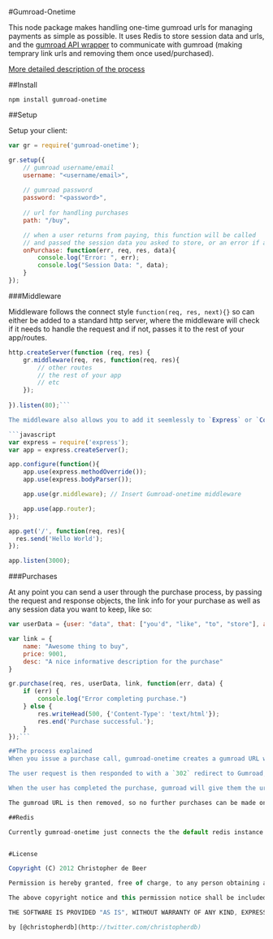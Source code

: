 #Gumroad-Onetime

This node package makes handling one-time gumroad urls for managing payments as simple as possible. It uses Redis to store session data and urls, and the [gumroad API wrapper](https://github.com/vdemedes/node-gumroad) to communicate with gumroad (making temprary link urls and removing them once used/purchased).

[More detailed description of the process](#the-process-explained)

##Install

`npm install gumroad-onetime`

##Setup

Setup your client:

```javascript
var gr = require('gumroad-onetime');

gr.setup({
	// gumroad username/email
	username: "<username/email>",
	
	// gumroad password
	password: "<password>",
	
	// url for handling purchases
	path: "/buy",

	// when a user returns from paying, this function will be called 
	// and passed the session data you asked to store, or an error if applicable.
	onPurchase: function(err, req, res, data){
		console.log("Error: ", err);
		console.log("Session Data: ", data);
	}
});
```

###Middleware

Middleware follows the connect style `function(req, res, next){}` so can either be added to a standard http server, where the middleware will check if it needs to handle the request and if not, passes it to the rest of your app/routes.

```javascript
http.createServer(function (req, res) {
	gr.middleware(req, res, function(req, res){
		// other routes
		// the rest of your app
		// etc
	});
	
}).listen(80);```

The middleware also allows you to add it seemlessly to `Express` or `Connect` apps, and any other frameworks that follow the same pattern.

```javascript
var express = require('express');
var app = express.createServer();

app.configure(function(){
    app.use(express.methodOverride());
    app.use(express.bodyParser());

    app.use(gr.middleware); // Insert Gumroad-onetime middleware

    app.use(app.router);
});

app.get('/', function(req, res){
  res.send('Hello World');
});

app.listen(3000);
```


###Purchases

At any point you can send a user through the purchase process, by passing the request and response objects, the link info for your purchase as well as any session data you want to keep, like so:
```javascript	
var userData = {user: "data", that: ["you'd", "like", "to", "store"], awesome: true};

var link = {
	name: "Awesome thing to buy",
	price: 9001,
	desc: "A nice informative description for the purchase"
}

gr.purchase(req, res, userData, link, function(err, data) {
	if (err) {
		console.log("Error completing purchase.")
	} else {
		res.writeHead(500, {'Content-Type': 'text/html'});
		res.end('Purchase successful.');
	}
});```

##The process explained
When you issue a purchase call, gumroad-onetime creates a gumroad URL with the path you requested (ie: "/buy") and a unique token (uuid v4.) and whatever title, price and description you selected for your link.

The user request is then responded to with a `302` redirect to Gumroad, and any session data you need stored (username, what they're buying etc) is stored in redis. 

When the user has completed the purchase, gumroad will give them the url which will be `http://<your host>/<gumroad-onetime path>?token=<uuid>`, which the middleware then intercepts, validates against the redis store and fires your onPurchase callback, with the session data you asked to be stored, allowing you to then update the users profile/inventory/credits/etc as required. 

The gumroad URL is then removed, so no further purchases can be made on that url.

##Redis

Currently gumroad-onetime just connects the the default redis instance at `localhost:6379` but this will be configurable in the next update.


#License

Copyright (C) 2012 Christopher de Beer

Permission is hereby granted, free of charge, to any person obtaining a copy of this software and associated documentation files (the "Software"), to deal in the Software without restriction, including without limitation the rights to use, copy, modify, merge, publish, distribute, sublicense, and/or sell copies of the Software, and to permit persons to whom the Software is furnished to do so, subject to the following conditions:

The above copyright notice and this permission notice shall be included in all copies or substantial portions of the Software.

THE SOFTWARE IS PROVIDED "AS IS", WITHOUT WARRANTY OF ANY KIND, EXPRESS OR IMPLIED, INCLUDING BUT NOT LIMITED TO THE WARRANTIES OF MERCHANTABILITY, FITNESS FOR A PARTICULAR PURPOSE AND NONINFRINGEMENT. IN NO EVENT SHALL THE AUTHORS OR COPYRIGHT HOLDERS BE LIABLE FOR ANY CLAIM, DAMAGES OR OTHER LIABILITY, WHETHER IN AN ACTION OF CONTRACT, TORT OR OTHERWISE, ARISING FROM, OUT OF OR IN CONNECTION WITH THE SOFTWARE OR THE USE OR OTHER DEALINGS IN THE SOFTWARE.

by [@christopherdb](http://twitter.com/christopherdb)







	